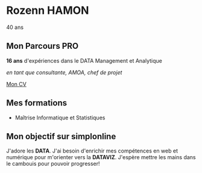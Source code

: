 
# Rozenn HAMON 

40 ans

## Mon Parcours PRO

__16 ans__ d'expériences dans le DATA Management et Analytique

*en tant que consultante, AMOA, chef de projet*

[Mon CV](https://drive.google.com/file/d/0B78azPYOknthZGlIdzR1bWRWcjA/view?usp=sharing)

## Mes formations

* Maîtrise Informatique et Statistiques

## Mon objectif sur simplonline
J'adore les __DATA__. J'ai besoin d'enrichir mes compétences en web et numérique pour m'orienter vers la __DATAVIZ__.
J'espère mettre les mains dans le cambouis pour pouvoir progresser!









